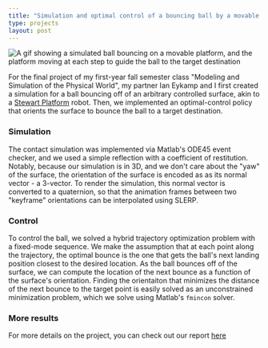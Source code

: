 ```yaml
---
title: "Simulation and optimal control of a bouncing ball by a movable platform"
type: projects
layout: post
---
```

![A gif showing a simulated ball bouncing on a movable platform, and the platform moving at each step to guide the ball to the target destination](/images/bouncing_ball_fast.gif)

For the final project of my first-year fall semester class "Modeling and Simulation of the Physical World", my partner Ian Eykamp and I first created a simulation for a ball bouncing off of an arbitrary controlled surface, akin to a [Stewart Platform](https://en.wikipedia.org/wiki/Stewart_platform) robot. Then, we implemented an optimal-control policy that orients the surface to bounce the ball to a target destination.

### Simulation
The contact simulation was implemented via Matlab's ODE45 event checker, and we used a simple reflection with a coefficient of restitution. Notably, because our simulation is in 3D, and we don't care about the "yaw" of the surface, the orientation of the surface is encoded as as its normal vector - a 3-vector. To render the simulation, this normal vector is converted to a quaternion, so that the animation frames between two "keyframe" orientations can be interpolated using SLERP.

### Control
To control the ball, we solved a hybrid trajectory optimization problem with a fixed-mode sequence. We make the assumption that at each point along the trajectory, the optimal bounce is the one that gets the ball's next landing position closest to the desired location. As the ball bounces off of the surface, we can compute the location of the next bounce as a function of the surface's orientation. Finding the orientaiton that minimizes the distance of the next bounce to the target point is easily solved as an unconstrained minimization problem, which we solve using Matlab's `fmincon` solver.

### More results
For more details on the project, you can check out our report [here](/pdfs/Bouncing_ball_computational_essay.pdf)